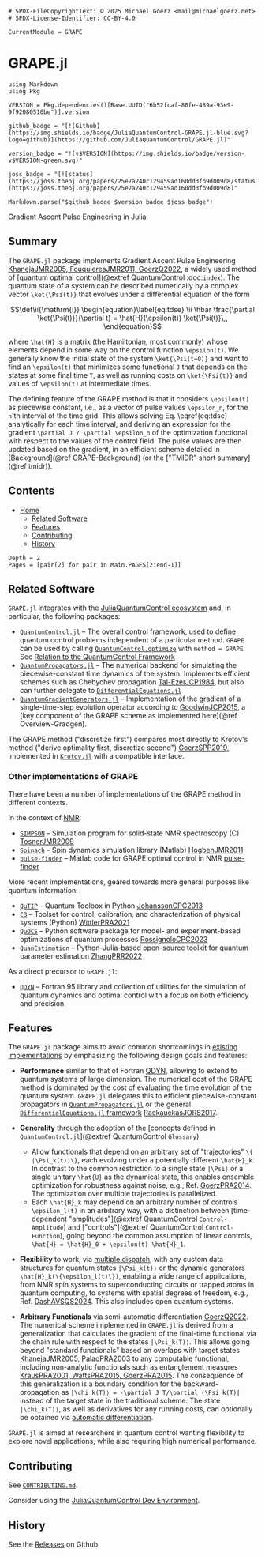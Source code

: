 ```@meta
# SPDX-FileCopyrightText: © 2025 Michael Goerz <mail@michaelgoerz.net>
# SPDX-License-Identifier: CC-BY-4.0

CurrentModule = GRAPE
```

# GRAPE.jl

```@eval
using Markdown
using Pkg

VERSION = Pkg.dependencies()[Base.UUID("6b52fcaf-80fe-489a-93e9-9f92080510be")].version

github_badge = "[![Github](https://img.shields.io/badge/JuliaQuantumControl-GRAPE.jl-blue.svg?logo=github)](https://github.com/JuliaQuantumControl/GRAPE.jl)"

version_badge = "![v$VERSION](https://img.shields.io/badge/version-v$VERSION-green.svg)"

joss_badge = "[![status](https://joss.theoj.org/papers/25e7a240c129459ad160dd3fb9d009d8/status.svg)](https://joss.theoj.org/papers/25e7a240c129459ad160dd3fb9d009d8)"

Markdown.parse("$github_badge $version_badge $joss_badge")
```

Gradient Ascent Pulse Engineering in Julia

## Summary

The `GRAPE.jl` package implements Gradient Ascent Pulse Engineering [KhanejaJMR2005, FouquieresJMR2011, GoerzQ2022](@cite), a widely used method of [quantum optimal control](@extref QuantumControl :doc:`index`). The quantum state of a system can be described numerically by a complex vector ``\ket{\Psi(t)}`` that evolves under a differential equation of the form

```math
\def\ii{\mathrm{i}}
\begin{equation}\label{eq:tdse}
\ii \hbar \frac{\partial \ket{\Psi(t)}}{\partial t} = \hat{H}(\epsilon(t)) \ket{\Psi(t)}\,,
\end{equation}
```

where ``\hat{H}`` is a matrix (the [Hamiltonian](https://en.wikipedia.org/wiki/Hamiltonian_(quantum_mechanics)), most commonly) whose elements depend in some way on the control function ``\epsilon(t)``. We generally know the initial state of the system ``\ket{\Psi(t=0)}`` and want to find an ``\epsilon(t)`` that minimizes some functional ``J`` that depends on the states at some final time ``T``, as well as running costs on ``\ket{\Psi(t)}`` and values of ``\epsilon(t)`` at intermediate times.

The defining feature of the GRAPE method is that it considers ``\epsilon(t)`` as piecewise constant, i.e., as a vector of pulse values ``\epsilon_n``, for the ``n``'th interval of the time grid. This allows solving Eq. \eqref{eq:tdse} analytically for each time interval, and deriving an expression for the gradient ``\partial J / \partial \epsilon_n`` of the optimization functional with respect to the values of the control field. The pulse values are then updated based on the gradient, in an efficient scheme detailed in [Background](@ref GRAPE-Background) (or the ["TMIDR" short summary](@ref tmidr)).


## Contents

* [Home]()
    * [Related Software](@ref)
    * [Features](@ref)
    * [Contributing](@ref)
    * [History](@ref)

```@contents
Depth = 2
Pages = [pair[2] for pair in Main.PAGES[2:end-1]]
```


## Related Software

`GRAPE.jl` integrates with the [JuliaQuantumControl ecosystem](https://github.com/JuliaQuantumControl) and, in particular, the following packages:

* [`QuantumControl.jl`](https://github.com/JuliaQuantumControl/QuantumControl.jl) – The overall control framework, used to define quantum control problems independent of a particular method. `GRAPE` can be used by calling [`QuantumControl.optimize`](@extref) with `method = GRAPE`. See [Relation to the QuantumControl Framework](@ref)
* [`QuantumPropagators.jl`](https://github.com/JuliaQuantumControl/QuantumPropagators.jl) – The numerical backend for simulating the piecewise-constant time dynamics of the system. Implements efficient schemes such as Chebychev propagation [Tal-EzerJCP1984](@cite), but also can further delegate to [`DifferentialEquations.jl`](https://docs.sciml.ai/DiffEqDocs/stable/)
* [`QuantumGradientGenerators.jl`](https://github.com/JuliaQuantumControl/QuantumGradientGenerators.jl) – Implementation of the gradient of a single-time-step evolution operator according to [GoodwinJCP2015](@citet), a [key component of the GRAPE scheme as implemented here](@ref Overview-Gradgen).

The GRAPE method ("discretize first") compares most directly to Krotov's method ("derive optimality first, discretize second") [GoerzSPP2019](@cite), implemented in [`Krotov.jl`](https://github.com/JuliaQuantumControl/Krotov.jl) with a compatible interface.


### Other implementations of GRAPE

There have been a number of implementations of the GRAPE method in different contexts.

In the context of [NMR](https://en.wikipedia.org/wiki/Nuclear_magnetic_resonance):

* [`SIMPSON`](https://inano.au.dk/about/research-centers-and-projects/nmr/software/simpson) – Simulation program for solid-state NMR spectroscopy (C) [TosnerJMR2009](@cite)
* [`Spinach`](https://spindynamics.org/?page_id=12) – Spin dynamics simulation library (Matlab) [HogbenJMR2011](@cite)
* [`pulse-finder`](https://github.com/caryan/pulse-finder/) – Matlab code for GRAPE optimal control in NMR [pulse-finder](@cite)

More recent implementations, geared towards more general purposes like quantum information:

* [`QuTIP`](https://qutip.org) – Quantum Toolbox in Python [JohanssonCPC2013](@cite)
* [`C3`](https://github.com/q-optimize/c3) – Toolset for control, calibration, and characterization of physical systems (Python) [WittlerPRA2021](@cite)
* [`QuOCS`](https://github.com/Quantum-OCS/QuOCS) – Python software package for model- and experiment-based optimizations of quantum processes [RossignoloCPC2023](@cite)
* [`QuanEstimation`](https://github.com/QuanEstimation/QuanEstimation) – Python-Julia-based open-source toolkit for quantum parameter estimation [ZhangPRR2022](@cite)

As a direct precursor to `GRAPE.jl`:

* [`QDYN`](https://www.qdyn-library.net) – Fortran 95 library and collection of utilities for the simulation of quantum dynamics and optimal control with a focus on both efficiency and precision


## Features

The `GRAPE.jl` package aims to avoid common shortcomings in [existing implementations](@ref "Other implementations of GRAPE") by emphasizing the following design goals and features:

* **Performance** similar to that of Fortran [QDYN](@cite), allowing to extend to quantum systems of large dimension. The numerical cost of the GRAPE method is dominated by the cost of evaluating the time evolution of the quantum system. `GRAPE.jl` delegates this to efficient piecewise-constant propagators in [`QuantumPropagators.jl`](https://github.com/JuliaQuantumControl/QuantumPropagators.jl) or the general [`DifferentialEquations.jl` framework](https://docs.sciml.ai/DiffEqDocs/stable/) [RackauckasJORS2017](@cite).

* **Generality** through the adoption of the [concepts defined in `QuantumControl.jl`](@extref QuantumControl `Glossary`)

  * Allow functionals that depend on an arbitrary set of "trajectories" ``\{ |\Psi_k(t)⟩\}``, each evolving under a potentially different ``\hat{H}_k``. In contrast to the common restriction to a single state ``|\Psi⟩`` or a single unitary ``\hat{U}`` as the dynamical state, this enables ensemble optimization for robustness against noise, e.g., Ref. [GoerzPRA2014](@cite). The optimization over multiple trajectories is parallelized.
  * Each ``\hat{H}_k`` may depend on an arbitrary number of controls ``\epsilon_l(t)`` in an arbitrary way, with a distinction between [time-dependent "amplitudes"](@extref QuantumControl `Control-Amplitude`) and ["controls"](@extref QuantumControl `Control-Function`), going beyond the common assumption of linear controls, ``\hat{H} = \hat{H}_0 + \epsilon(t) \hat{H}_1``.

* **Flexibility** to work, via [multiple dispatch](https://www.youtube.com/watch?v=kc9HwsxE1OY), with any custom data structures for quantum states ``|\Psi_k(t)⟩`` or the dynamic generators ``\hat{H}_k(\{\epsilon_l(t)\})``, enabling a wide range of applications, from NMR spin systems to superconducting circuits or trapped atoms in quantum computing, to systems with spatial degrees of freedom, e.g., Ref. [DashAVSQS2024](@cite). This also includes open quantum systems.

* **Arbitrary Functionals** via semi-automatic differentiation [GoerzQ2022](@cite). The numerical scheme implemented in `GRAPE.jl` is derived from a generalization that calculates the gradient of the final-time functional via the chain rule with respect to the states ``|\Psi_k(T)⟩``. This allows going beyond "standard functionals" based on overlaps with target states [KhanejaJMR2005, PalaoPRA2003](@cite) to any computable functional, including non-analytic functionals such as entanglement measures [KrausPRA2001, WattsPRA2015, GoerzPRA2015](@cite). The consequence of this generalization is a boundary condition for the backward-propagation as ``|\chi_k(T)⟩ = -\partial J_T/\partial ⟨\Psi_k(T)|`` instead of the target state in the traditional scheme. The state ``|\chi_k(T)⟩``, as well as derivatives for any running costs, can optionally be obtained via [automatic differentiation](https://juliadiff.org).


`GRAPE.jl` is aimed at researchers in quantum control wanting flexibility to explore novel applications, while also requiring high numerical performance.


## Contributing

See [`CONTRIBUTING.md`](https://github.com/JuliaQuantumControl/.github/blob/master/CONTRIBUTING.md#contributing-to-juliaquantumcontrol-packages).

Consider using the [JuliaQuantumControl Dev Environment](https://github.com/JuliaQuantumControl/JuliaQuantumControl?tab=readme-ov-file#juliaquantumcontrol-dev-environment).

## History

See the [Releases](https://github.com/JuliaQuantumControl/GRAPE.jl/releases) on Github.
